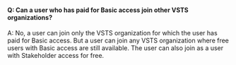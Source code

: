 #### Q: Can a user who has paid for Basic access join other VSTS organizations?

A: No, a user can join only the VSTS organization for which the user has paid for Basic access. But a user can join any VSTS organization where free users with Basic access are still available. The user can also join as a user with Stakeholder access for free.

